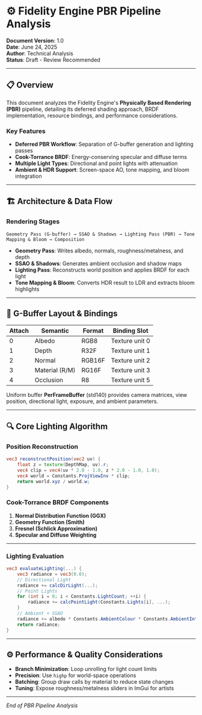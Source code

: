 # ⚙️ Fidelity Engine PBR Pipeline Analysis

**Document Version**: 1.0  
**Date**: June 24, 2025  
**Author**: Technical Analysis  
**Status**: Draft - Review Recommended

---

## 📋 Overview

This document analyzes the Fidelity Engine's **Physically Based Rendering (PBR)** pipeline, detailing its deferred shading approach, BRDF implementation, resource bindings, and performance considerations.

### Key Features

- **Deferred PBR Workflow**: Separation of G-buffer generation and lighting passes
- **Cook-Torrance BRDF**: Energy-conserving specular and diffuse terms
- **Multiple Light Types**: Directional and point lights with attenuation
- **Ambient & HDR Support**: Screen-space AO, tone mapping, and bloom integration

---

## 🏗️ Architecture & Data Flow

### Rendering Stages
```
Geometry Pass (G-buffer) → SSAO & Shadows → Lighting Pass (PBR) → Tone Mapping & Bloom → Composition
```  
- **Geometry Pass**: Writes albedo, normals, roughness/metalness, and depth
- **SSAO & Shadows**: Generates ambient occlusion and shadow maps
- **Lighting Pass**: Reconstructs world position and applies BRDF for each light
- **Tone Mapping & Bloom**: Converts HDR result to LDR and extracts bloom highlights

---

## 🔧 G-Buffer Layout & Bindings

| Attach | Semantic        | Format   | Binding Slot |
|--------|-----------------|----------|--------------|
| 0      | Albedo          | RGB8     | Texture unit 0 |
| 1      | Depth           | R32F     | Texture unit 1 |
| 2      | Normal          | RGB16F   | Texture unit 2 |
| 3      | Material (R/M)  | RG16F    | Texture unit 3 |
| 4      | Occlusion       | R8       | Texture unit 5 |

Uniform buffer **PerFrameBuffer** (std140) provides camera matrices, view position, directional light, exposure, and ambient parameters.

---

## 🔍 Core Lighting Algorithm

### Position Reconstruction
```glsl
vec3 reconstructPosition(vec2 uv) {
    float z = texture(DepthMap, uv).r;
    vec4 clip = vec4(uv * 2.0 - 1.0, z * 2.0 - 1.0, 1.0);
    vec4 world = Constants.ProjViewInv * clip;
    return world.xyz / world.w;
}
```

### Cook-Torrance BRDF Components

1. **Normal Distribution Function (GGX)**
2. **Geometry Function (Smith)**
3. **Fresnel (Schlick Approximation)**
4. **Specular and Diffuse Weighting**

---

### Lighting Evaluation
```glsl
vec3 evaluateLighting(...) {
    vec3 radiance = vec3(0.0);
    // Directional Light
    radiance += calcDirLight(...);
    // Point Lights
    for (int i = 0; i < Constants.LightCount; ++i) {
        radiance += calcPointLight(Constants.Lights[i], ...);
    }
    // Ambient + SSAO
    radiance += albedo * Constants.AmbientColour * Constants.AmbientIntensity * occlusion;
    return radiance;
}
```

---

## ⚙️ Performance & Quality Considerations

- **Branch Minimization**: Loop unrolling for light count limits
- **Precision**: Use `highp` for world-space operations
- **Batching**: Group draw calls by material to reduce state changes
- **Tuning**: Expose roughness/metalness sliders in ImGui for artists

---

*End of PBR Pipeline Analysis*
